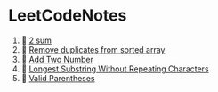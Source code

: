 # LeetCodeNotes

1. 💚 [2 sum](https://github.com/chihyinyang/LeetCodeNotes/blob/main/2%20sum.md) 
2. 💚 [Remove duplicates from sorted array](https://github.com/chihyinyang/LeetCodeNotes/blob/main/Remove%20Duplicates%20from%20Sorted%20Array.md)
3. 🧡 [Add Two Number](https://github.com/chihyinyang/LeetCodeNotes/blob/main/Add%20Two%20Number.md)
4. 🧡 [Longest Substring Without Repeating Characters](https://github.com/chihyinyang/LeetCodeNotes/blob/main/Longest%20Substring%20Without%20Repeating%20Characters.md)
5. 🧡 [Valid Parentheses](https://github.com/chihyinyang/LeetCodeNotes/blob/main/Valid%20Parentheses.md)
